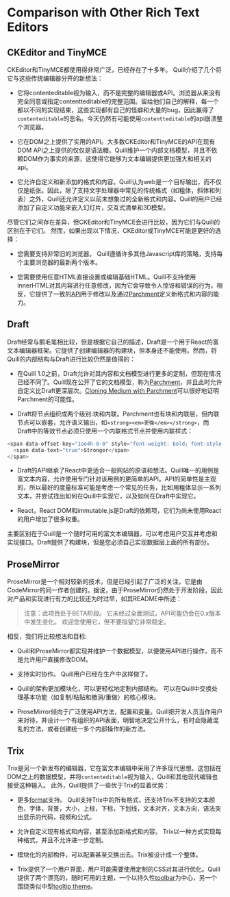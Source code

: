 # Comparison with Other Rich Text Editors
## CKEditor and TinyMCE
CKEditor和TinyMCE都使用得非常广泛，已经存在了十多年。 Quill介绍了几个将它与这些传统编辑器分开的新想法：

- 它将contenteditable视为输入，而不是完整的编辑器或API。浏览器从来没有完全同意或指定contentteditable的完整范围。留给他们自己的解释，每一个都以不同的实现结束，这些实现都有自己的怪癖和大量的bug，因此赢得了`contenteditable`的恶名。今天仍然有可能使用`contentteditable`的api崩溃整个浏览器。

- 它在DOM之上提供了实用的API。大多数CKEditor和TinyMCE的API在现有DOM API之上提供的仅仅是语法糖。Quill维护一个内部文档模型，并且不依赖DOM作为事实的来源，这使得它能够为文本编辑提供更加强大和相关的api。

- 它允许自定义和新添加的格式和内容。Quill认为web是一个目标输出，而不仅仅是纸张。因此，除了支持文字处理器中常见的传统格式（如粗体，斜体和列表）之外，Quill还允许定义以前未想象过的全新格式和内容。Quill的用户已经添加了自定义功能来嵌入幻灯片，交互式清单和3D模型。

尽管它们之间存在差异，但CKEditor和TinyMCE会进行比较，因为它们与Quill的区别在于它们。 然而，如果出现以下情况，CKEditor或TinyMCE可能是更好的选择：

- 您需要支持非常旧的浏览器。 Quill遵循许多其他Javascript库的策略，支持每个主要浏览器的最新两个版本。

- 您需要使用任意HTML直接设置或编辑基础HTML。Quill不支持使用innerHTML对其内容进行任意修改，因为它会导致令人惊讶和错误的行为。相反，它提供了一致的[API](https://github.com/hzjswlgbsj/quill-document-chinese/blob/master/Documentation/API/0.%20API.md)用于修改以及通过[Parchment](https://github.com/quilljs/parchment/)定义新格式和内容的能力。

## Draft
Draft经常与鹅毛笔相比较，但是根据它自己的描述，Draft是一个用于React的富文本编辑器框架。它提供了创建编辑器的构建块，但本身还不能使用。然而，将Quill的内部结构与Draft进行比较仍然是值得的：

- 在Quill 1.0之前，Draft允许对其内容和文档模型进行更多的定制，但现在情况已经不同了。Quill现在公开了它的文档模型，称为[Parchment](https://github.com/quilljs/parchment/)，并且此时允许自定义比Draft更深层次。[Cloning Medium with Parchment](https://github.com/hzjswlgbsj/quill-document-chinese/blob/master/Guides/5.%20cloning-medium-with-parchment.md)可以很好地证明Parchment的可能性。

- Draft将节点组织成两个级别:块和内联。Parchment也有块和内联层，但内联节点可以嵌套，允许语义输出，如`<strong><em>更强</em></strong>`，而Draft中的等效节点必须只使用一个内联格式节点并使用内联样式：
```js
<span data-offset-key="1oo4h-0-0" style="font-weight: bold; font-style: italic;">
  <span data-text="true">Stronger</span>
</span>
```

- Draft的API继承了React中更适合一般网站的原语和想法。Quill唯一的用例是富文本内容，允许使用专门针对该用例的更简单的API。API的简单性是主观的，所以最好的度量标准可能是考虑一个常见的任务，比如用粗体显示一系列文本，并尝试找出如何在Quill中实现它，以及如何在Draft中实现它。

- React，React DOM和immutable.js是Draft的依赖项，它们为尚未使用React的用户增加了很多权重。

主要区别在于Quill是一个随时可用的富文本编辑器，可以考虑用户交互并考虑和实现接口。Draft提供了构建块，但是您必须自己实现数据层上面的所有部分。

## ProseMirror
ProseMirror是一个相对较新的技术，但是已经引起了广泛的关注，它是由CodeMirror的同一作者创建的。据说，由于ProseMirror仍然处于开发阶段，因此对产品和实现进行有力的比较还为时过早，如其README中所述：

> 注意：此项目处于BETA阶段。 它未经过全面测试，API可能仍会在0.x版本中发生变化。 欢迎您使用它，但不要指望它非常稳定。

相反，我们将比较想法和目标:

- Quill和ProseMirror都实现并维护一个数据模型，以便使用API​​进行操作，而不是允许用户直接修改DOM。

- 支持实时协作。 Quill用户已经在生产中这样做了。

- Quill的架构更加模块化，可以更轻松地定制内部结构。 可以在Quill中交换处理基本功能（如复制/粘贴和撤消/重做）的核心模块。

- ProseMirror倾向于广泛使用API​​方法，配置和变量。Quill把开发人员当作用户来对待，并设计一个有组织的API表面，明智地决定公开什么，有时会隐藏混乱的方法，或者创建统一多个内部操作的新方法。

## Trix
Trix是另一个新发布的编辑器，它在富文本编辑中采用了许多现代思想。这包括在DOM之上的数据模型，并将`contenteditable`视为输入，Quill和其他现代编辑也接受这种输入。 此外，Quill提供了一些优于Trix的显着优势：

- 更多[format](https://github.com/hzjswlgbsj/quill-document-chinese/blob/master/Documentation/4.%20formats.md)支持。 Quill支持Trix中的所有格式，还支持Trix不支持的文本颜色，字体，背景，大小，上标，下标，下划线，文本对齐，文本方向，语法突出显示的代码，视频和公式。

- 允许自定义现有格式和内容，甚至添加新格式和内容。 Trix以一种方式实现每种格式，并且不允许进一步定制。

- 模块化的内部构件，可以配置甚至交换出去。Trix被设计成一个整体。

- Trix提供了一个用户界面，用户可能需要使用定制的CSS对其进行优化。Quill提供了两个漂亮的，随时可用的主题，一个以持久性[toolbar](https://github.com/hzjswlgbsj/quill-document-chinese/blob/master/Documentation/6.%20themes.md#snow)为中心，另一个围绕类似中型[tooltip theme](https://github.com/hzjswlgbsj/quill-document-chinese/blob/master/Documentation/6.%20themes.md#bubble)。